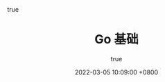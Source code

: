 ---
title: Go 基础
author:
  name: 142857
  link: https://github.com/zhangxiang-dev
date: 2022-03-05 10:09:00 +0800
categories: [go]
tags: [go]
toc: true
comments: true
math: true
mermaid: true
pin: false
---